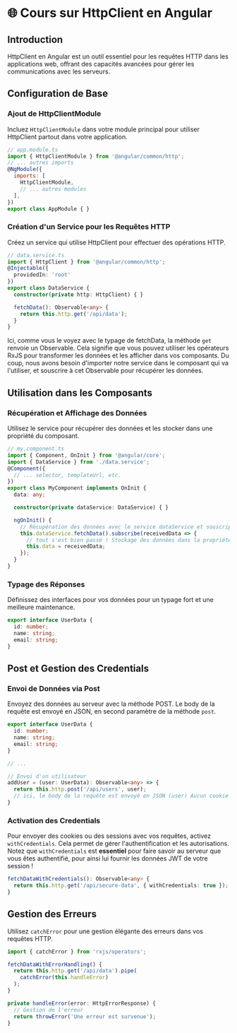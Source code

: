 # 🌐 Cours sur HttpClient en Angular

## Introduction

HttpClient en Angular est un outil essentiel pour les requêtes HTTP dans les applications web, offrant des capacités avancées pour gérer les communications avec les serveurs.

## Configuration de Base

### Ajout de HttpClientModule

Incluez `HttpClientModule` dans votre module principal pour utiliser HttpClient partout dans votre application.

```javascript
// app.module.ts
import { HttpClientModule } from '@angular/common/http';
// ... autres imports
@NgModule({
  imports: [
    HttpClientModule,
    // ... autres modules
  ],
})
export class AppModule { }
```

### Création d'un Service pour les Requêtes HTTP

Créez un service qui utilise HttpClient pour effectuer des opérations HTTP.

```ts
// data.service.ts
import { HttpClient } from '@angular/common/http';
@Injectable({
  providedIn: 'root'
})
export class DataService {
  constructor(private http: HttpClient) { }

  fetchData(): Observable<any> {
    return this.http.get('/api/data');
  }
}
```

Ici, comme vous le voyez avec le typage de fetchData, la méthode `get` renvoie un Observable. Cela signifie que vous pouvez utiliser les opérateurs RxJS pour transformer les données et les afficher dans vos composants.
Du coup, nous avons besoin d'importer notre service dans le composant qui va l'utiliser, et souscrire à cet Observable pour récupérer les données.

## Utilisation dans les Composants

### Récupération et Affichage des Données

Utilisez le service pour récupérer des données et les stocker dans une propriété du composant.

```ts
// my.component.ts
import { Component, OnInit } from '@angular/core';
import { DataService } from './data.service';
@Component({
  // ... selector, templateUrl, etc.
})
export class MyComponent implements OnInit {
  data: any;

  constructor(private dataService: DataService) { }

  ngOnInit() {
    // Récupération des données avec le service dataService et souscription à l'Observable
    this.dataService.fetchData().subscribe(receivedData => {
      // tout s'est bien passé ! Stockage des données dans la propriété data de notre composant
      this.data = receivedData;
    });
  }
}
```

### Typage des Réponses

Définissez des interfaces pour vos données pour un typage fort et une meilleure maintenance.

```ts
export interface UserData {
  id: number;
  name: string;
  email: string;
}
```

## Post et Gestion des Credentials

### Envoi de Données via Post

Envoyez des données au serveur avec la méthode POST.
Le body de la requête est envoyé en JSON, en second paramètre de la méthode `post`.

```ts
export interface UserData {
  id: number;
  name: string;
  email: string;
}

// ...

// Envoi d'un utilisateur
addUser = (user: UserData): Observable<any> => {
  return this.http.post('/api/users', user); 
  // ici, le body de la requête est envoyé en JSON (user) Aucun cookie ou session n'est envoyé car withCredentials n'est pas activé
}
```

### Activation des Credentials

Pour envoyer des cookies ou des sessions avec vos requêtes, activez `withCredentials`. Cela permet de gérer l'authentification et les autorisations.
Notez que `withCredentials` est **essentiel** pour faire savoir au serveur que vous êtes authentifié, pour ainsi lui fournir les données JWT de votre session !

```ts
fetchDataWithCredentials(): Observable<any> {
  return this.http.get('/api/secure-data', { withCredentials: true });
}
```

## Gestion des Erreurs

Utilisez `catchError` pour une gestion élégante des erreurs dans vos requêtes HTTP.

```ts
import { catchError } from 'rxjs/operators';

fetchDataWithErrorHandling() {
  return this.http.get('/api/data').pipe(
    catchError(this.handleError)
  );
}

private handleError(error: HttpErrorResponse) {
  // Gestion de l'erreur
  return throwError('Une erreur est survenue');
}
```
